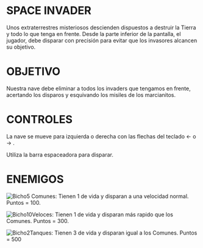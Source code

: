 # SPACE INVADER

Unos extraterrestres misteriosos descienden dispuestos a destruir la Tierra y todo lo que tenga en frente. 
Desde la parte inferior de la pantalla, el jugador, debe disparar con precisión para evitar que los invasores alcancen su objetivo. 

# OBJETIVO

Nuestra nave debe eliminar a todos los invaders que tengamos en frente, acertando los disparos y esquivando los misiles de los marcianitos.

# CONTROLES

La nave se mueve para izquierda o derecha con las flechas del teclado ← o → .

Utiliza la barra espaceadora para disparar.
 
# ENEMIGOS

<img>![Bicho5](https://user-images.githubusercontent.com/80365596/121797274-a0322900-cbf5-11eb-80c8-6f4d23d20393.png) Comunes: Tienen 1 de vida y disparan a una velocidad normal. Puntos = 100.

<img>![Bicho10](https://user-images.githubusercontent.com/80365596/121797265-96a8c100-cbf5-11eb-8ff2-030649c07cc1.png)Veloces: Tienen 1 de vida y disparan más rapido que los Comunes. Puntos = 300.


<img>![Bicho2](https://user-images.githubusercontent.com/80365596/121797263-94defd80-cbf5-11eb-9317-1830171691e6.png)Tanques: Tienen 3 de vida y disparan igual a los Comunes. Puntos = 500


